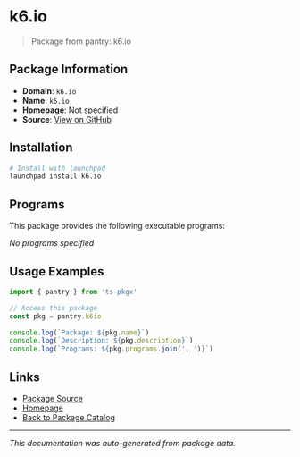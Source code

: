 # k6.io

> Package from pantry: k6.io

## Package Information

- **Domain**: `k6.io`
- **Name**: `k6.io`
- **Homepage**: Not specified
- **Source**: [View on GitHub](https://github.com/pkgxdev/pantry/tree/main/projects/k6.io/package.yml)

## Installation

```bash
# Install with launchpad
launchpad install k6.io
```

## Programs

This package provides the following executable programs:

*No programs specified*

## Usage Examples

```typescript
import { pantry } from 'ts-pkgx'

// Access this package
const pkg = pantry.k6io

console.log(`Package: ${pkg.name}`)
console.log(`Description: ${pkg.description}`)
console.log(`Programs: ${pkg.programs.join(', ')}`)
```

## Links

- [Package Source](https://github.com/pkgxdev/pantry/tree/main/projects/k6.io/package.yml)
- [Homepage](#)
- [Back to Package Catalog](../package-catalog.md)

---

*This documentation was auto-generated from package data.*
